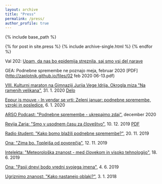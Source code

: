 ```yaml
---
layout: archive
title: "Press"
permalink: /press/
author_profile: true
---
```


{% include base_path %}


{% for post in site.press %}
  {% include archive-single.html %}
{% endfor %}

Val 202: [Upam, da nas bo epidemija streznila, saj smo vsi del narave](https://val202.rtvslo.si/2020/06/predstavitev-kandidatov-107/)

GEA: Podnebne spremembe ne poznajo meja, februar 2020 [PDF](http://zaplotnik.github.io/files/02 feb 2020 06-13.pdf)

[VIII. Kulturni maraton na Gimnaziji Jurija Vege Idrija. Okrogla miza "Na ramenih velikana"](https://www.idrija.com/scopoli-na-kulturnem-maratonu), 31. 1. 2020 [Delo](https://www.delo.si/kultura/razno/scopoli-kot-navdih-in-ne-historicna-obveza-274591.html)

[Eppur is mouve - In vendar se vrti: Zeleni januar: podnebne spremembe, vzroki in posledice](https://4d.rtvslo.si/arhiv/eppur-si-muove-in-vendar-se-vrti/174662873), 6. 1. 2020

[ARSO Podcast: "Podnebne spremembe - ukrepajmo zdaj"](http://meteo.arso.gov.si/uploads/probase/www/fproduct/media/sl/podcast/podcast_20191204_ep027.mp3), december 2020

[Revija Zarja: "Smo v usodnem času za človeštvo"](https://revijazarja.si/clanek/zgodbe/5dee3441f3ac2/smo-v-usodnem-casu-za-clovestvo), 10. 12. 2019 [PDF](http://zaplotnik.github.io/files/12_14_Zarja_Jana_50.pdf)

[Radio študent: "Kako bomo blažili podnebne spremembe?"](https://radiostudent.si/znanost/zr-intervju/kako-bomo-bla%C5%BEili-podnebne-spremembe), 20. 11. 2019

[Ona: "Zima bo. Toplejša od povprečja"](https://onaplus.delo.si/kaksno-vreme-nas-caka-zima-bo-toplejsa-od-povprecja), 12. 11. 2019

[Intelekta: "Meteorološka znanost - med človekom in visoko tehnologijo"](https://radioprvi.rtvslo.si/2019/06/intelekta-157/), 18. 6. 2019

[Ona: "Pasji dnevi bodo vredni svojega imena"](https://onaplus.delo.si/pasji-dnevi-bodo-vredni-svojega-imena), 4. 6. 2019

[Ugriznimo znanost: "Kako nastanejo oblaki?"](https://4d.rtvslo.si/arhiv/ugriznimo-znanost/174514413), 3. 1. 2018
